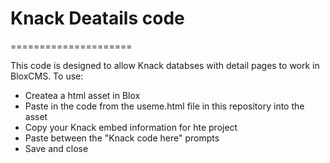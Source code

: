 # Knack Deatails code
=====================

This code is designed to allow Knack databses with detail pages to work in BloxCMS. To use:

* Createa a html asset in Blox
* Paste in the code from the useme.html file in this repository into the asset
* Copy your Knack embed information for hte project
* Paste between the "Knack code here" prompts
* Save and close
